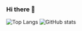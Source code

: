 ### Hi there 👋

![Top Langs](https://github-readme-stats.vercel.app/api/top-langs/?username=ankita2002&theme=tokyonight)
![GitHub stats](https://github-readme-stats.vercel.app/api?username=ankita2002&show_icons=true&theme=tokyonight)

<!--
**ankita2002/ankita2002** is a ✨ _special_ ✨ repository because its `README.md` (this file) appears on your GitHub profile.

Here are some ideas to get you started:

- 🔭 I’m currently working on ...
- 🌱 I’m currently learning ...
- 👯 I’m looking to collaborate on ...
- 🤔 I’m looking for help with ...
- 💬 Ask me about ...
- 📫 How to reach me: ...
- 😄 Pronouns: ...
- ⚡ Fun fact: ...
-->
